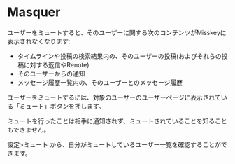 # Masquer

ユーザーをミュートすると、そのユーザーに関する次のコンテンツがMisskeyに表示されなくなります:

* タイムラインや投稿の検索結果内の、そのユーザーの投稿(およびそれらの投稿に対する返信やRenote)
* そのユーザーからの通知
* メッセージ履歴一覧内の、そのユーザーとのメッセージ履歴

ユーザーをミュートするには、対象のユーザーのユーザーページに表示されている「ミュート」ボタンを押します。

ミュートを行ったことは相手に通知されず、ミュートされていることを知ることもできません。

設定>ミュート から、自分がミュートしているユーザー一覧を確認することができます。

